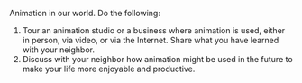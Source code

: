 Animation in our world. Do the following:

1. Tour an animation studio or a business where animation is used, either in person, via video, or via the Internet. Share what you have learned with your neighbor.
1. Discuss with your neighbor how animation might be used in the future to make your life more enjoyable and productive.
